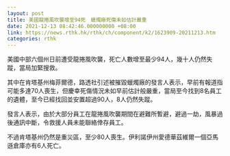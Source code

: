 ```yaml
---
layout: post
title: 美國龍捲風吹襲增至94死　蠟燭廠死傷未如估計嚴重
date: 2021-12-13 08:42:46.000000000 +08:00
link: https://news.rthk.hk/rthk/ch/component/k2/1623909-20211213.htm
categories: rthk
---
```


美國中部六個州日前遭受龍捲風吹襲，死亡人數增至最少94人，幾十人仍然失蹤，當局加緊搜救。

其中在肯塔基州梅菲爾德，路透社引述被摧毀蠟燭廠的發言人表示，早前有報道指可能多達70人喪生，但慶幸死傷情況未如早前估計般嚴重，當局至今找到8名員工的遺體，至今已經找回並安置超過90人，8人仍然失蹤。

發言人表示，由於大部分員工在龍捲風吹襲期間在避難所暫避，避過一劫，風暴過後通訊中斷，令救援人員未能聯絡倖存員工。

不過肯塔基州仍然是重災區，至少80人喪生。伊利諾伊州愛德華茲維爾一個亞馬遜倉庫亦有6人死亡。
